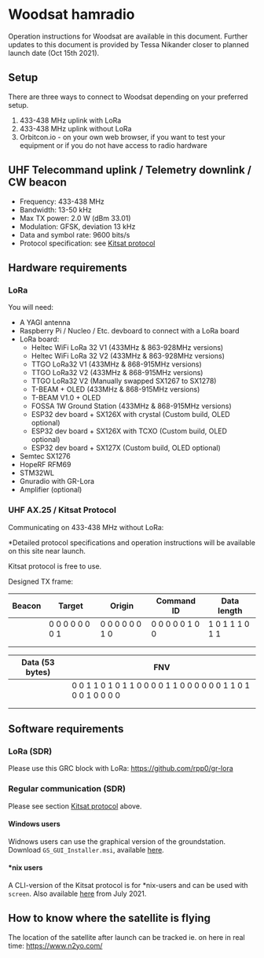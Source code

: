 # Woodsat hamradio

Operation instructions for Woodsat are available in this document.
Further updates to this document is provided by Tessa Nikander closer to planned launch date (Oct 15th 2021).

## Setup

There are three ways to connect to Woodsat depending on your preferred setup.

1) 433-438 MHz uplink with LoRa
2) 433-438 MHz uplink without LoRa
3) Orbitcon.io - on your own web browser, if you want to test your equipment or if you do not have access to radio hardware

## UHF Telecommand uplink / Telemetry downlink / CW beacon

* Frequency: 433-438 MHz
* Bandwidth: 13-50 kHz
* Max TX power: 2.0 W (dBm 33.01)
* Modulation: GFSK, deviation 13 kHz
* Data and symbol rate: 9600 bits/s
* Protocol specification: see [Kitsat protocol](#uhf-ax25--kitsat-protocol) 

## Hardware requirements

### LoRa

You will need:
* A YAGI antenna
* Raspberry Pi / Nucleo / Etc. devboard to connect with a LoRa board
* LoRa board:
   * Heltec WiFi LoRa 32 V1 (433MHz & 863-928MHz versions)
   * Heltec WiFi LoRa 32 V2 (433MHz & 863-928MHz versions)
   * TTGO LoRa32 V1 (433MHz & 868-915MHz versions)
   * TTGO LoRa32 V2 (433MHz & 868-915MHz versions)
   * TTGO LoRa32 V2 (Manually swapped SX1267 to SX1278)
   * T-BEAM + OLED (433MHz & 868-915MHz versions)
   * T-BEAM V1.0 + OLED
   * FOSSA 1W Ground Station (433MHz & 868-915MHz versions)
   * ESP32 dev board + SX126X with crystal (Custom build, OLED optional)
   * ESP32 dev board + SX126X with TCXO (Custom build, OLED optional)
   * ESP32 dev board + SX127X (Custom build, OLED optional)
* Semtec SX1276
* HopeRF RFM69
* STM32WL
* Gnuradio with GR-Lora
* Amplifier (optional)

### UHF AX.25 / Kitsat Protocol

Communicating on 433-438 MHz without LoRa:

*Detailed protocol specifications and operation instructions will be available on this site near launch.

Kitsat protocol is free to use.

Designed TX frame:

| Beacon | Target          | Origin          | Command ID      | Data length     |
|--------|-----------------|-----------------|-----------------|-----------------|
|        | 0 0 0 0 0 0 0 1 | 0 0 0 0 0 0 1 0 | 0 0 0 0 0 1 0 0 | 1 0 1 1 1 0 1 1 |
|        |                 |                 |                 |                 |
|        |                 |                 |                 |                 |

| Data (53 bytes) | FNV                                                                |
|-----------------|--------------------------------------------------------------------|
|                 | 0 0 1 1 0 1 0 1  1 0 0 0 0 1 1 0  0 0 0 0 0 1 1 0  1 0 0 1 0 0 0 0 |
|                 |                                                                    |
|                 |                                                                    | 

## Software requirements

### LoRa (SDR)

Please use this GRC block with LoRa: https://github.com/rpp0/gr-lora

### Regular communication (SDR)

Please see section [Kitsat protocol](#uhf-ax25--kitsat-protocol) above.

#### Windows users

Widnows users can use the graphical version of the groundstation. Download `GS_GUI_Installer.msi`, available [here](http://staging.kitsat.fi).

#### *nix users

A CLI-version of the Kitsat protocol is for \*nix-users and can be used with `screen`. Also available [here](http://staging.kitsat.fi) from July 2021.

## How to know where the satellite is flying

The location of the satellite after launch can be tracked ie. on here in real time:
https://www.n2yo.com/
